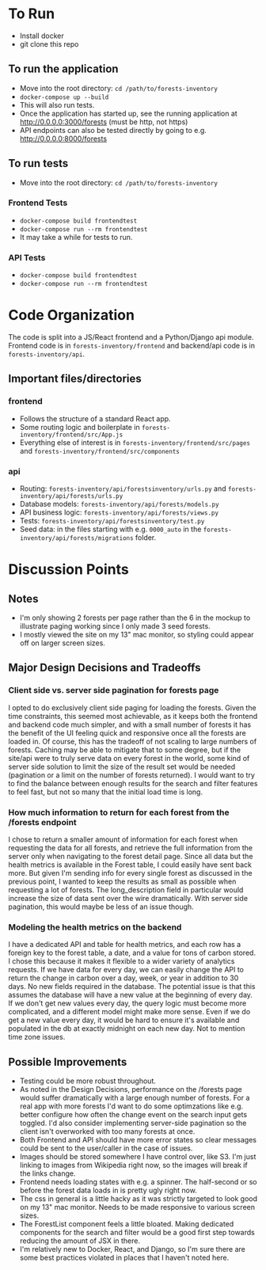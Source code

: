 # To Run
- Install docker
- git clone this repo

## To run the application
- Move into the root directory: `cd /path/to/forests-inventory`
- `docker-compose up --build`
- This will also run tests.
- Once the application has started up, see the running application at http://0.0.0.0:3000/forests (must be http, not https)
- API endpoints can also be tested directly by going to e.g. http://0.0.0.0:8000/forests


## To run tests
- Move into the root directory: `cd /path/to/forests-inventory`

### Frontend Tests
- `docker-compose build frontendtest`
- `docker-compose run --rm frontendtest`
- It may take a while for tests to run.

### API Tests
- `docker-compose build frontendtest`
- `docker-compose run --rm frontendtest`

# Code Organization
The code is split into a JS/React frontend and a Python/Django api module. Frontend code is in `forests-inventory/frontend` and backend/api code is in `forests-inventory/api`.
## Important files/directories
### frontend
- Follows the structure of a standard React app.
- Some routing logic and boilerplate in `forests-inventory/frontend/src/App.js`
- Everything else of interest is in `forests-inventory/frontend/src/pages` and `forests-inventory/frontend/src/components`
### api
- Routing: `forests-inventory/api/forestsinventory/urls.py` and `forests-inventory/api/forests/urls.py`
- Database models: `forests-inventory/api/forests/models.py`
- API business logic: `forests-inventory/api/forests/views.py`
- Tests: `forests-inventory/api/forestsinventory/test.py`
- Seed data: in the files starting with e.g. `0000_auto` in the `forests-inventory/api/forests/migrations` folder.
# Discussion Points
## Notes
- I'm only showing 2 forests per page rather than the 6 in the mockup to illustrate paging working since I only made 3 seed forests.
- I mostly viewed the site on my 13" mac monitor, so styling could appear off on larger screen sizes.
## Major Design Decisions and Tradeoffs
### Client side vs. server side pagination for forests page
I opted to do exclusively client side paging for loading the forests. Given the time constraints, this seemed most achievable, as it keeps both the frontend and backend code much simpler, and with a small number of forests it has the benefit of the UI feeling quick and responsive once all the forests are loaded in. Of course, this has the tradeoff of not scaling to large numbers of forests. Caching may be able to mitigate that to some degree, but if the site/api were to truly serve data on every forest in the world, some kind of server side solution to limit the size of the result set would be needed (pagination or a limit on the number of forests returned). I would want to try to find the balance between enough results for the search and filter features to feel fast, but not so many that the initial load time is long.
### How much information to return for each forest from the /forests endpoint
I chose to return a smaller amount of information for each forest when requesting the data for all forests, and retrieve the full information from the server only when navigating to the forest detail page. Since all data but the health metrics is available in the Forest table, I could easily have sent back more. But given I'm sending info for every single forest as discussed in the previous point, I wanted to keep the results as small as possible when requesting a lot of forests. The long_description field in particular would increase the size of data sent over the wire dramatically. With server side pagination, this would maybe be less of an issue though.
### Modeling the health metrics on the backend
I have a dedicated API and table for health metrics, and each row has a foreign key to the forest table, a date, and a value for tons of carbon stored. I chose this because it makes it flexible to a wider variety of analytics requests. If we have data for every day, we can easily change the API to return the change in carbon over a day, week, or year in addition to 30 days. No new fields required in the database. The potential issue is that this assumes the database will have a new value at the beginning of every day. If we don't get new values every day, the query logic must become more complicated, and a different model might make more sense. Even if we do get a new value every day, it would be hard to ensure it's available and populated in the db at exactly midnight on each new day. Not to mention time zone issues.
## Possible Improvements
- Testing could be more robust throughout.
- As noted in the Design Decisions, performance on the /forests page would suffer dramatically with a large enough number of forests. For a real app with more forests I'd want to do some optimzations like e.g. better configure how often the change event on the search input gets toggled. I'd also consider implementing server-side pagination so the client isn't overworked with too many forests at once.
- Both Frontend and API should have more error states so clear messages could be sent to the user/caller in the case of issues.
- Images should be stored somewhere I have control over, like S3. I'm just linking to images from Wikipedia right now, so the images will break if the links change.
- Frontend needs loading states with e.g. a spinner. The half-second or so before the forest data loads in is pretty ugly right now.
- The css in general is a little hacky as it was strictly targeted to look good on my 13" mac monitor. Needs to be made responsive to various screen sizes.
- The ForestList component feels a little bloated. Making dedicated components for the search and filter would be a good first step towards reducing the amount of JSX in there.
- I'm relatively new to Docker, React, and Django, so I'm sure there are some best practices violated in places that I haven't noted here.
